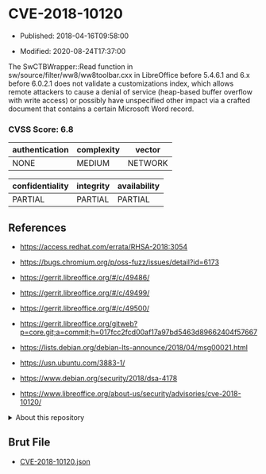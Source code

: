 # CVE-2018-10120

- Published: 2018-04-16T09:58:00

- Modified: 2020-08-24T17:37:00

The SwCTBWrapper::Read function in sw/source/filter/ww8/ww8toolbar.cxx in LibreOffice before 5.4.6.1 and 6.x before 6.0.2.1 does not validate a customizations index, which allows remote attackers to cause a denial of service (heap-based buffer overflow with write access) or possibly have unspecified other impact via a crafted document that contains a certain Microsoft Word record.

### CVSS Score: **6.8**

| authentication | complexity | vector |
| --- | --- | --- |
| NONE | MEDIUM | NETWORK |

| confidentiality | integrity | availability |
| --- | --- | --- |
| PARTIAL | PARTIAL | PARTIAL |

## References

* https://access.redhat.com/errata/RHSA-2018:3054

* https://bugs.chromium.org/p/oss-fuzz/issues/detail?id=6173

* https://gerrit.libreoffice.org/#/c/49486/

* https://gerrit.libreoffice.org/#/c/49499/

* https://gerrit.libreoffice.org/#/c/49500/

* https://gerrit.libreoffice.org/gitweb?p=core.git;a=commit;h=017fcc2fcd00af17a97bd5463d89662404f57667

* https://lists.debian.org/debian-lts-announce/2018/04/msg00021.html

* https://usn.ubuntu.com/3883-1/

* https://www.debian.org/security/2018/dsa-4178

* https://www.libreoffice.org/about-us/security/advisories/cve-2018-10120/

<details>
<summary>About this repository</summary> 

  This repository is part of the project [Live Hack CVE](https://github.com/Live-Hack-CVE). Main website can be found [www.live-hack.org](https://www.live-hack.org) 
  
  Made by [Sn0wAlice](https://github.com/Sn0wAlice) for the people that care about security and need to have a feed of the latest CVEs. Hope you enjoy it, don't forget to star the repo and follow me on [Twitter](https://twitter.com/Sn0wAlice) and [Github](https://github.com/Sn0wAlice). And that is my [personnal website](https://www.alice-snow.me/)

  - [Home Page](https://github.com/Live-Hack-CVE)
  - [Framework](https://github.com/Live-Hack-CVE/cve-framework)
  - [CVE database](https://github.com/Live-Hack-CVE/full_database)
  - [Changelog](https://github.com/Live-Hack-CVE/Changelog)
</details>

## Brut File

* [CVE-2018-10120.json](https://raw.githubusercontent.com/Live-Hack-CVE/full_database/main/cves/2018/CVE-2018-10120.json)

